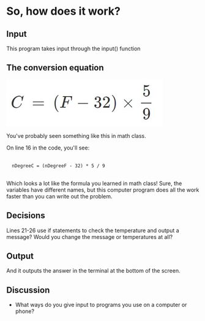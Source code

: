# So, how does it work?

## Input
This program takes input through the input() function

## The conversion equation
![Fahrenheit to Celsius](./assets/ftoc_formula.jpg)

You've probably seen something like this in math class.

On line 16 in the code, you'll see:
<pre>
<code class="language-python">
  nDegreeC = (nDegreeF - 32) * 5 / 9
</code>
</pre>

Which looks a lot like the formula you learned in math class!  Sure, the variables have different names, but this computer program does all the work faster than you can write out the problem.  

## Decisions
Lines 21-26 use if statements to check the temperature and output a message?  Would you change the message or temperatures at all?

## Output
And it outputs the answer in the terminal at the bottom of the screen.

## Discussion
* What ways do you give input to programs you use on a computer or phone?
